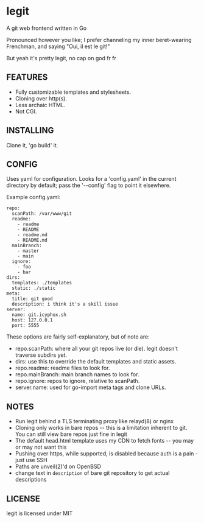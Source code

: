 # legit

A git web frontend written in Go

Pronounced however you like; I prefer channeling my inner beret-wearing
Frenchman, and saying "Oui, il est le git!"

But yeah it's pretty legit, no cap on god fr fr


## FEATURES

- Fully customizable templates and stylesheets.
- Cloning over http(s).
- Less archaic HTML.
- Not CGI.

## INSTALLING

Clone it, 'go build' it.


## CONFIG

Uses yaml for configuration. Looks for a 'config.yaml' in the current
directory by default; pass the '--config' flag to point it elsewhere.

Example config.yaml:

    repo:
      scanPath: /var/www/git
      readme:
        - readme
        - README
        - readme.md
        - README.md
      mainBranch:
        - master
        - main
      ignore:
        - foo
        - bar
    dirs:
      templates: ./templates
      static: ./static
    meta:
      title: git good
      description: i think it's a skill issue
    server:
      name: git.icyphox.sh
      host: 127.0.0.1
      port: 5555

These options are fairly self-explanatory, but of note are:

- repo.scanPath: where all your git repos live (or die). legit doesn't
  traverse subdirs yet.
- dirs: use this to override the default templates and static assets.
- repo.readme: readme files to look for.
- repo.mainBranch: main branch names to look for.
- repo.ignore: repos to ignore, relative to scanPath.
- server.name: used for go-import meta tags and clone URLs.

## NOTES

- Run legit behind a TLS terminating proxy like relayd(8) or nginx
- Cloning only works in bare repos -- this is a limitation inherent to git. You
  can still view bare repos just fine in legit
- The default head.html template uses my CDN to fetch fonts -- you may
  or may not want this
- Pushing over https, while supported, is disabled because auth is a
  pain - just use SSH
- Paths are unveil(2)'d on OpenBSD
- change text in `description` of bare git repository to get actual descriptions

## LICENSE

legit is licensed under MIT
